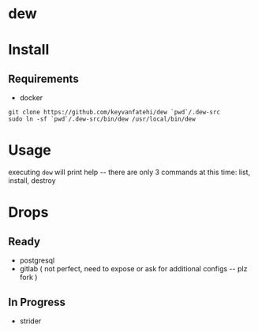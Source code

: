 # dew

# Install

## Requirements

* docker

```
git clone https://github.com/keyvanfatehi/dew `pwd`/.dew-src
sudo ln -sf `pwd`/.dew-src/bin/dew /usr/local/bin/dew
```

# Usage

executing `dew` will print help -- there are only 3 commands at this time: list, install, destroy

# Drops

## Ready

* postgresql
* gitlab ( not perfect, need to expose or ask for additional configs -- plz fork )

## In Progress

* strider
